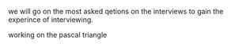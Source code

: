 we will go on the most asked qetions on the interviews to gain the experince  of interviewing.﻿﻿


working on the pascal  triangle